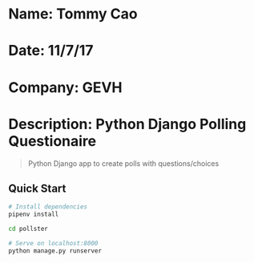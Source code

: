# Name: Tommy Cao
# Date: 11/7/17
# Company: GEVH
# Description: Python Django Polling Questionaire

> Python Django app to create polls with questions/choices

## Quick Start

``` bash
# Install dependencies
pipenv install

cd pollster

# Serve on localhost:8000
python manage.py runserver
```